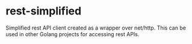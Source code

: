 # rest-simplified
Simplified rest API client created as a wrapper over net/http. This can be used in other Golang projects for accessing rest APIs.
